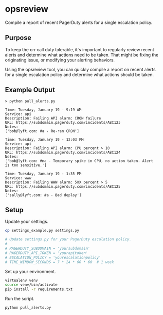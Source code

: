 # opsreview
Compile a report of recent PagerDuty alerts for a single escalation policy.

## Purpose
To keep the on-call duty tolerable, it's important to regularly review recent alerts and determine what actions need to be taken. That might be fixing the originating issue, or modifying your alerting behaviors.

Using the opsreview tool, you can quickly compile a report on recent alerts for a single escalation policy and determine what actions should be taken.

## Example Output
```
> python pull_alerts.py

Time: Tuesday, January 19 - 9:19 AM
Service: api
Description: Failing API alarm: CRON failure
URL: https://subdomain.pagerduty.com/incidents/ABC123
Notes:
['bob@lyft.com: #a - Re-ran CRON']

Time: Tuesday, January 19 - 12:03 PM
Service: api
Description: Failing API alarm: CPU percent > 10
URL: https://subdomain.pagerduty.com/incidents/ABC124
Notes:
['bob@lyft.com: #na - Temporary spike in CPU, no action taken. Alert is too sensitive.']

Time: Tuesday, January 19 - 1:35 PM
Service: www
Description: Failing WWW alarm: 5XX percent > 5
URL: https://subdomain.pagerduty.com/incidents/ABC125
Notes:
['sally@lyft.com: #a - Bad deploy']
```

## Setup
Update your settings.
```bash
cp settings_example.py settings.py

# Update settings.py for your PagerDuty escalation policy.
#
# PAGERDUTY_SUBDOMAIN = 'yoursubdomain'
# PAGERDUTY_API_TOKEN = 'yourapitoken'
# ESCALATION_POLICY = 'yourescalationpolicy'
# TIME_WINDOW_SECONDS = 7 * 24 * 60 * 60  # 1 week
```

Set up your environment.
```bash
virtualenv venv
source venv/bin/activate
pip install -r requirements.txt
```

Run the script.
```bash
python pull_alerts.py
```
